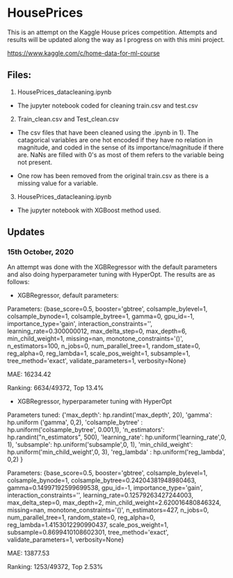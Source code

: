 # HousePrices

This is an attempt on the Kaggle House prices competition. Attempts and results will be updated along the way as I progress on with this mini project.

https://www.kaggle.com/c/home-data-for-ml-course

## Files:
1) HousePrices_datacleaning.ipynb
- The jupyter notebook coded for cleaning train.csv and test.csv
  
2) Train_clean.csv and Test_clean.csv
  
- The csv files that have been cleaned using the .ipynb in 1). The catagorical variables are one hot encoded if they have no relation in magnitude, and coded in the sense of its importance/magnitude if there are. NaNs are filled with 0's as most of them refers to the variable being not present.

- One row has been removed from the original train.csv as there is a missing value for a variable.

3) HousePrices_datacleaning.ipynb
- The jupyter notebook with XGBoost method used.

## Updates

### 15th October, 2020

An attempt was done with the XGBRegressor with the default parameters and also doing hyperparameter tuning with HyperOpt. The results are as follows:

- XGBRegressor, default parameters:

Parameters: {base_score=0.5, booster='gbtree', colsample_bylevel=1,
             colsample_bynode=1, colsample_bytree=1, gamma=0, gpu_id=-1,
             importance_type='gain', interaction_constraints='',
             learning_rate=0.300000012, max_delta_step=0, max_depth=6,
             min_child_weight=1, missing=nan, monotone_constraints='()',
             n_estimators=100, n_jobs=0, num_parallel_tree=1, random_state=0,
             reg_alpha=0, reg_lambda=1, scale_pos_weight=1, subsample=1,
             tree_method='exact', validate_parameters=1, verbosity=None}
             
MAE: 16234.42

Ranking: 6634/49372, Top 13.4%

- XGBRegressor, hyperparameter tuning with HyperOpt

Parameters tuned: {'max_depth': hp.randint('max_depth', 20),
                  'gamma': hp.uniform ('gamma', 0,2),
                   'colsample_bytree' : hp.uniform('colsample_bytree', 0.001,1),
                  'n_estimators': hp.randint("n_estimators", 500),
                   'learning_rate': hp.uniform('learning_rate',0, 1),
                   'subsample': hp.uniform('subsample',0, 1),
                   'min_child_weight': hp.uniform('min_child_weight',0, 3),
                   'reg_lambda' : hp.uniform('reg_lambda', 0,2)
                   }
                   
Parameters: {base_score=0.5, booster='gbtree', colsample_bylevel=1,
             colsample_bynode=1, colsample_bytree=0.24204381948980463,
             gamma=0.14997192599699538, gpu_id=-1, importance_type='gain',
             interaction_constraints='', learning_rate=0.12579263427244003,
             max_delta_step=0, max_depth=2, min_child_weight=2.620016480846324,
             missing=nan, monotone_constraints='()', n_estimators=427, n_jobs=0,
             num_parallel_tree=1, random_state=0, reg_alpha=0,
             reg_lambda=1.4153012290990437, scale_pos_weight=1,
             subsample=0.8699410108602301, tree_method='exact',
             validate_parameters=1, verbosity=None}
                   
MAE: 13877.53

Ranking: 1253/49372, Top 2.53%
